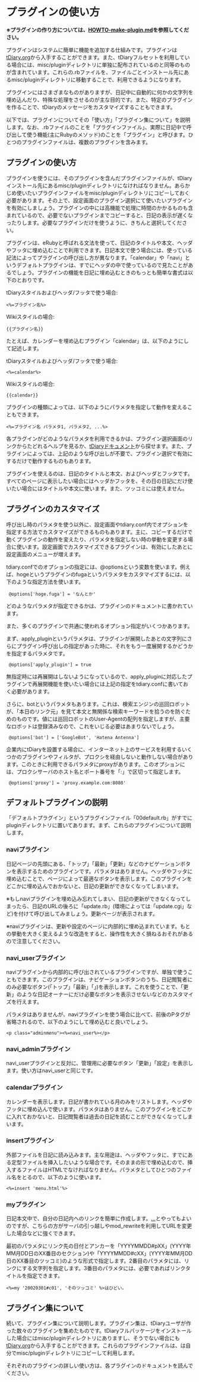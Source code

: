 プラグインの使い方
=========

**※プラグインの作り方については、[HOWTO-make-plugin.md](HOWTO-make-plugin.md)を参照してください。**

プラグインはシステムに簡単に機能を追加する仕組みです。プラグインは[tDiary.org](http://www.tdiary.org/)から入手することができます。また、tDiaryフルセットを利用している場合には、misc/pluginディレクトリに単独に配布されているのと同等のものが含まれています。これらの.rbファイルを、ファイルごとインストール先にあるmisc/pluginディレクトリに移動することで、利用できるようになります。

プラグインにはさまざまなものがありますが、日記中に自動的に何かの文字列を埋め込んだり、特殊な処理をさせるのが主な目的です。また、特定のプラグインを作ることで、tDiaryのメッセージをカスタマイズすることもできます。

以下では、プラグインについてその「使い方」「プラグイン集について」を説明します。なお、.rbファイルのことを「プラグインファイル」、実際に日記中で呼び出して使う機能(主にRubyのメソッド)のことを「プラグイン」と呼びます。ひとつのプラグインファイルは、複数のプラグインを含みます。

プラグインの使い方
---------

プラグインを使うには、そのプラグインを含んだプラグインファイルが、tDiaryインストール先にあるmisc/pluginディレクトリになければなりません。あらかじめ使いたいプラグインファイルをmisc/pluginディレクトリにコピーしておく必要があります。その上で、設定画面のプラグイン選択にて使いたいプラグインを有効にしましょう。プラグインの中には高機能で処理に時間のかかるものも含まれているので、必要でないプラグインまでコピーすると、日記の表示が遅くなったりします。必要なプラグインだけを使うように、きちんと選択してください。

プラグインは、eRubyと呼ばれる文法を使って、日記のタイトルや本文、ヘッダやフッタに埋め込むことで利用できます。日記本文で使う場合には、使っている記法によってプラグインの呼び出し方が異なります。「calendar」や「navi」というデフォルトプラグインは、すでにヘッダの中で使っているので見たことがあるでしょう。プラグインの機能を日記に埋め込むときのもっとも簡単な書式は以下のとおりです。

tDiaryスタイルおよびヘッダ/フッタで使う場合:

```
<%=プラグイン名%>
```

Wikiスタイルの場合:

```
{{プラグイン名}}
```

たとえば、カレンダーを埋め込むプラグイン「calendar」は、以下のようにして記述します。

tDiaryスタイルおよびヘッダ/フッタで使う場合:

```
<%=calendar%>
```

Wikiスタイルの場合:

```
{{calendar}}
```

プラグインの種類によっては、以下のようにパラメタを指定して動作を変えることもできます。

```
<%=プラグイン名 パラメタ1, パラメタ2, ...%>
```

各プラグインがどのようなパラメタを利用できるかは、プラグイン選択画面のリンクからたどれるヘルプを見るか、[tDiaryドキュメント](http://docs.tdiary.org/ja/)から探せます。また、プラグインによっては、上記のような呼び出しが不要で、プラグイン選択で有効にするだけで動作するものもあります。

プラグインを使えるのは、日記のタイトルと本文、およびヘッダとフッタです。すべてのページに表示したい場合にはヘッダかフッタを、その日の日記にだけ使いたい場合にはタイトルや本文に使います。また、ツッコミには使えません。

プラグインのカスタマイズ
------------

呼び出し時のパラメタを使う以外に、設定画面やtdiary.conf内でオプションを指定する方法でカスタマイズができるものもあります。主に、コピーするだけで動くプラグインの動作を変えたり、パラメタを指定しない時の挙動を変更する場合に使います。設定画面でカスタマイズできるプラグインは、有効にしたあとに設定画面のメニューが増えます。

tdiary.confでのオプションの指定には、@optionsという変数を使います。例えば、hogeというプラグインのfugaというパラメタをカスタマイズするには、以下のような指定方法を使います。

```
 @options['hoge.fuga'] = 'なんとか'
```

どのようなパラメタが指定できるかは、プラグインのドキュメントに書かれています。

また、多くのプラグインで共通に使われるオプション指定がいくつかあります。

まず、apply\_pluginというパラメタは、プラグインが展開したあとの文字列にさらにプラグイン呼び出しの指定があった時に、それをもう一度展開するかどうかを指定するパラメタです。

```
 @options['apply_plugin'] = true
```

無指定時には再展開はしないようになっているので、apply\_pluginに対応したプラグインで再展開機能を使いたい場合には上記の指定をtdiary.confに書いておく必要があります。

さらに、botというパラメタもあります。これは、検索エンジンの巡回ロボットが、「本日のリンク元」を見て本文と無関係な検索キーワードを拾うのを防ぐためのものです。値には巡回ロボットのUser-Agentの配列を指定しますが、主要なロボットは登録済みなので、これをいじる必要はあまりないでしょう。

```
 @options['bot'] = ['GoogleBot', 'Hatena Antenna']
```

企業内にtDiaryを設置する場合に、インターネット上のサービスを利用するいくつかのプラグインやフィルタが、プロクシを経由しないと動作しない場合があります。このときに利用できるパラメタにproxyがあります。このオプションには、プロクシサーバのホスト名とポート番号を「:」で区切って指定します。

```
 @options['proxy'] = 'proxy.example.com:8080'
```

デフォルトプラグインの説明
-------------

「デフォルトプラグイン」というプラグインファイル「00default.rb」がすでにpluginディレクトリに置いてあります。まず、これらのプラグインについて説明します。

### naviプラグイン

日記ページの先頭にある、「トップ」「最新」「更新」などのナビゲーションボタンを表示するためのプラグインです。パラメタはありません。ヘッダやフッタに埋め込むことで、ページによって最適なボタンを表示します。このプラグインをどこかに埋め込んでおかないと、日記の更新ができなくなってしまいます。

※もしnaviプラグインを埋め込み忘れてしまい、日記の更新ができなくなってしまったら、日記のURLの後ろに「update.rb」(環境によっては「update.cgi」など)を付けて呼び出してみましょう。更新ページが表示されます。

※naviプラグインは、更新や設定のページに内部的に埋め込まれています。もとの挙動を大きく変えるような改造をすると、操作性を大きく損ねるおそれがあるので注意してください。

### navi\_userプラグイン

naviプラグインから内部的に呼び出されているプラグインですが、単独で使うこともできます。このプラグインは、ナビゲーションボタンのうち、日記閲覧者にのみ必要なボタン(「トップ」「最新」「」)を表示します。これを使うことで、「更新」のような日記オーナーにだけ必要なボタンを表示させないなどのカスタマイズを行えます。

パラメタはありませんが、naviプラグインを使う場合に比べて、前後のPタグが省略されるので、以下のようにして埋め込むと良いでしょう。

```
<p class="adminmenu"><%=navi_user%></p>

```

### navi\_adminプラグイン

navi\_userプラグインと反対に、管理用に必要なボタン「更新」「設定」を表示します。使い方はnavi\_userと同じです。

### calendarプラグイン

カレンダーを表示します。日記が書かれている月のみをリストします。ヘッダやフッタに埋め込んで使います。パラメタはありません。このプラグインをどこかに入れておかないと、日記閲覧者は過去の日記を読むことができなくなってしまいます。

### insertプラグイン

外部ファイルを日記に読み込みます。主な用途は、ヘッダやフッタに、すでにある定型ファイルを挿入したいような場合です。そのままの形で埋め込むので、挿入するファイルはHTMLでなければなりません。パラメタとしてひとつのファイル名をとるので、以下のように使います。

```
<%=insert 'menu.html'%>
```

### myプラグイン

日記本文中で、自分の日記内へのリンクを簡単に作成します。[...](〜)とやってもよいのですが、こちらの方がサーバの引っ越しやmod\_rewriteを利用してURLを変更した場合などに強くできます。

最初のパラメタにリンク先の日付とアンカーを「YYYYMMDD#pXX」(YYYY年MM月DD日のXX番目のセクション)や「YYYYMMDD#cXX」(YYYY年MM月DD日のXX番目のツッコミ)のような形式で指定します。2番目のパラメタには、リンクにする文字列を指定します。3番目のパラメタには、必要であればリンクタイトルを指定できます。

```
<%=my '20020301#c01', 'そのツッコミ' %>はひどい。
```

プラグイン集について
----------

続いて、プラグイン集について説明します。プラグイン集は、tDiaryユーザが作った数々のプラグインを集めたものです。tDiaryフルパッケージをインストールした場合にはmisc/pluginディレクトリにありますし、そうでない場合にも[tDiary.org](http://www.tdiary.org/)から入手することができます。これらのプラグインファイルは、は自分でmisc/pluginディレクトリにコピーして利用します。

それぞれのプラグインの詳しい使い方は、各プラグインのドキュメントを読んでください。

